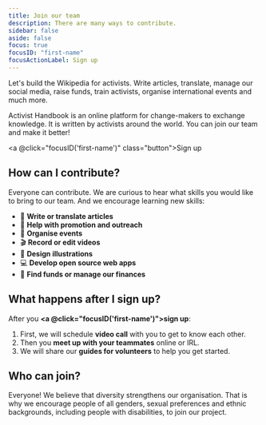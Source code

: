 ```yaml
---
title: Join our team
description: There are many ways to contribute.
sidebar: false
aside: false
focus: true
focusID: "first-name"
focusActionLabel: Sign up
---
```


Let's build the Wikipedia for activists. Write articles, translate, manage our social media, raise funds, train activists, organise international events and much more.

Activist Handbook is an online platform for change-makers to exchange knowledge. It is written by activists around the world. You can join our team and make it better!

<a @click="focusID('first-name')" class="button">Sign up</a>

## How can I contribute?

Everyone can contribute. We are curious to hear what skills you would like to bring to our team. And we encourage learning new skills:

- 📝 **Write or translate articles**
- 📢 **Help with promotion and outreach**
- 📆 **Organise events**
- 🎬 **Record or edit videos**
- 🎨 **Design illustrations**
- 💻 **Develop open source web apps**
- 🤑 **Find funds or manage our finances**

## What happens after I sign up?

After you **<a @click="focusID('first-name')">sign up</a>**:

1. First, we will schedule **video call** with you to get to know each other.
2. Then you **meet up with your teammates** online or IRL.
3. We will share our **guides for volunteers** to help you get started.

## Who can join?

Everyone! We believe that diversity strengthens our organisation. That is why we encourage people of all genders, sexual preferences and ethnic backgrounds, including people with disabilities, to join our project.

<ClientOnly>
  <SignUp/>
</ClientOnly>

<script setup>
import SignUp from "../.vitepress/theme/components/SignUp.vue";

function focusID(id){
  const element = document.getElementById(id);
  element.focus()
}
</script>

<style lang="scss">
.focus-mode {
  .button{
    cursor: pointer;
    display: inline-block;
    background: var(--vp-c-secondary);
    color: var(--vp-c-white) !important;
    font-family: var(--vp-font-family-headings);
    font-size: calc(10px + 0.4vw);
    line-height: 1em;
    letter-spacing: 0.5px;
    border-bottom: none;
    margin-bottom: calc(4px + 0.4vw);
    padding: calc(12px + 0.4vw) calc(24px + 0.5vw);
    font-size: calc(12px + 1vw);
    box-shadow: calc(4px + 0.4vw) calc(4px + 0.4vw) 0 black;
    transition: .2s box-shadow !important;

    &:hover {
      box-shadow: calc(8px + 0.4vw) calc(8px + 0.4vw) 0 black;
      color: var(--vp-c-brand)
    }
  }
}
</style>
